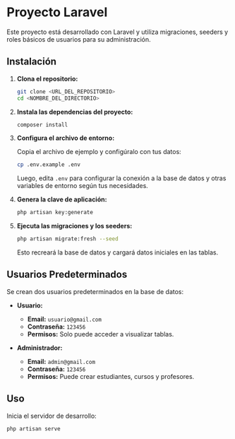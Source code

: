 # Proyecto Laravel

Este proyecto está desarrollado con Laravel y utiliza migraciones, seeders y roles básicos de usuarios para su administración.

## Instalación

1. **Clona el repositorio:**

    ```bash
    git clone <URL_DEL_REPOSITORIO>
    cd <NOMBRE_DEL_DIRECTORIO>
    ```

2. **Instala las dependencias del proyecto:**

    ```bash
    composer install
    ```

3. **Configura el archivo de entorno:**

    Copia el archivo de ejemplo y configúralo con tus datos:

    ```bash
    cp .env.example .env
    ```

    Luego, edita `.env` para configurar la conexión a la base de datos y otras variables de entorno según tus necesidades.

4. **Genera la clave de aplicación:**

    ```bash
    php artisan key:generate
    ```

5. **Ejecuta las migraciones y los seeders:**

    ```bash
    php artisan migrate:fresh --seed
    ```

    Esto recreará la base de datos y cargará datos iniciales en las tablas.

## Usuarios Predeterminados

Se crean dos usuarios predeterminados en la base de datos:

- **Usuario:**
  - **Email:** `usuario@gmail.com`
  - **Contraseña:** `123456`
  - **Permisos:** Solo puede acceder a visualizar tablas.

- **Administrador:**
  - **Email:** `admin@gmail.com`
  - **Contraseña:** `123456`
  - **Permisos:** Puede crear estudiantes, cursos y profesores.

## Uso

Inicia el servidor de desarrollo:

```bash
php artisan serve
